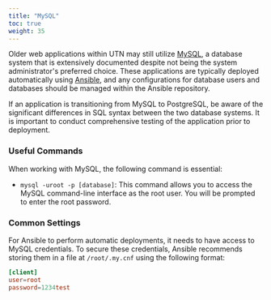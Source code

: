 ```yaml
---
title: "MySQL"
toc: true
weight: 35
---
```


Older web applications within UTN may still utilize [MySQL](https://www.mysql.com), a database system that is extensively documented despite not being the system administrator's preferred choice. These applications are typically deployed automatically using [Ansible](../development-tools/ansible), and any configurations for database users and databases should be managed within the Ansible repository.

If an application is transitioning from MySQL to PostgreSQL, be aware of the significant differences in SQL syntax between the two database systems. It is important to conduct comprehensive testing of the application prior to deployment.

### Useful Commands

When working with MySQL, the following command is essential:

- `mysql -uroot -p [database]`: This command allows you to access the MySQL command-line interface as the root user. You will be prompted to enter the root password.

### Common Settings

For Ansible to perform automatic deployments, it needs to have access to MySQL credentials. To secure these credentials, Ansible recommends storing them in a file at `/root/.my.cnf` using the following format:

```toml
[client]
user=root
password=1234test
```
